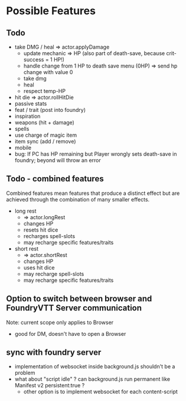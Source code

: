 # Possible Features

## Todo

- take DMG / heal => actor.applyDamage
  - update mechanic => HP (also part of death-save, because crit-success = 1 HP!)
  - handle change from 1 HP to death save menu (0HP) => send hp change with value 0
  - take dmg
  - heal
  - respect temp-HP
- hit die => actor.rollHitDie
- passive stats
- feat / trait (post into foundry)
- inspiration
- weapons (hit + damage)
- spells
- use charge of magic item
- item sync (add / remove)
- mobile
- bug: If PC has HP remaining but Player wrongly sets death-save in foundry; beyond will throw an error

## Todo - combined features

Combined features mean features that produce a distinct effect but are achieved through the combination of many smaller effects.

- long rest
  - => actor.longRest
  - changes HP
  - resets hit dice
  - recharges spell-slots
  - may recharge specific features/traits
- short rest
  - => actor.shortRest
  - changes HP
  - uses hit dice
  - may recharge spell-slots
  - may recharge specific features/traits

## Option to switch between browser and FoundryVTT Server communication

Note: current scope only applies to Browser

- good for DM, doesn't have to open a Browser

## sync with foundry server

- implementation of websocket inside background.js shouldn't be a problem
- what about "script idle" ? can background.js run permanent like Manifest v2 persistent:true ?
  - other option is to implement websocket for each content-script
